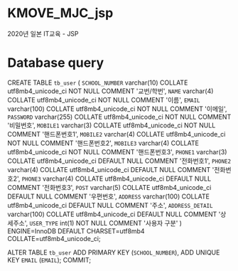 # KMOVE_MJC_jsp
2020년 일본 IT교육 - JSP

# Database query
CREATE TABLE `tb_user` (
  `SCHOOL_NUMBER` varchar(10) COLLATE utf8mb4_unicode_ci NOT NULL COMMENT '교번/학번',
  `NAME` varchar(4) COLLATE utf8mb4_unicode_ci NOT NULL COMMENT '이름',
  `EMAIL` varchar(100) COLLATE utf8mb4_unicode_ci NOT NULL COMMENT '이메일',
  `PASSWORD` varchar(255) COLLATE utf8mb4_unicode_ci NOT NULL COMMENT '비밀번호',
  `MOBILE1` varchar(3) COLLATE utf8mb4_unicode_ci NOT NULL COMMENT '핸드폰번호1',
  `MOBILE2` varchar(4) COLLATE utf8mb4_unicode_ci NOT NULL COMMENT '핸드폰번호2',
  `MOBILE3` varchar(4) COLLATE utf8mb4_unicode_ci NOT NULL COMMENT '핸드폰번호3',
  `PHONE1` varchar(3) COLLATE utf8mb4_unicode_ci DEFAULT NULL COMMENT '전화번호1',
  `PHONE2` varchar(4) COLLATE utf8mb4_unicode_ci DEFAULT NULL COMMENT '전화번호2',
  `PHONE3` varchar(4) COLLATE utf8mb4_unicode_ci DEFAULT NULL COMMENT '전화번호3',
  `POST` varchar(5) COLLATE utf8mb4_unicode_ci DEFAULT NULL COMMENT '우편번호',
  `ADDRESS` varchar(100) COLLATE utf8mb4_unicode_ci DEFAULT NULL COMMENT '주소',
  `ADDRESS_DETAIL` varchar(100) COLLATE utf8mb4_unicode_ci DEFAULT NULL COMMENT '상세주소',
  `USER_TYPE` int(1) NOT NULL COMMENT '사용자 구분'
) ENGINE=InnoDB DEFAULT CHARSET=utf8mb4 COLLATE=utf8mb4_unicode_ci;

ALTER TABLE `tb_user`
  ADD PRIMARY KEY (`SCHOOL_NUMBER`),
  ADD UNIQUE KEY `EMAIL` (`EMAIL`);
COMMIT;
